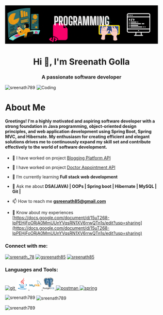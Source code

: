 ![logo](https://github.com/sreenath789/sreenath789/blob/main/githubbanner.gif)
<h1 align="center">Hi 👋, I'm Sreenath Golla</h1>
<h3 align="center">A passionate software developer</h3>
<img align="right" alt="Coding" width="400" src="https://media3.giphy.com/media/v1.Y2lkPTc5MGI3NjExajhyNmVyNHNkbDFobW8wZ3lnMDF0ZjZ1OHZlOGgwNjdkdzZnc3NkYiZlcD12MV9pbnRlcm5hbF9naWZfYnlfaWQmY3Q9Zw/qgQUggAC3Pfv687qPC/giphy.gif">

<p align="left"> <img src="https://komarev.com/ghpvc/?username=sreenath789&label=Profile%20views&color=0e75b6&style=flat" alt="sreenath789" /> </p>
<H1>About Me</h1>
<h4>Greetings! I'm a highly motivated and aspiring software developer with a strong foundation in Java programming,
 object-oriented design principles, and web application development using Spring Boot,
 Spring MVC, and Hibernate. My enthusiasm for creating efficient and elegant solutions drives me to continuously 
expand my skill set and contribute effectively to the world of software development.</h4>

- 🔭 I have worked on project [Blogging Platform API](https://github.com/sreenath789/blogging-project-aws-deploy/tree/main/blogging-project)

- 🔭 I have worked on project [Doctor Appointment API](https://github.com/sreenath789/doc-aws-deploy/tree/main/Doctor-App)
- 🌱 I’m currently learning **Full stack web development**

- 💬 Ask me about **DSA(JAVA) | OOPs | Spring boot | Hibernate | MySQL | Git |**

- 📫 How to reach me **gsreenath85@gmail.com**

- 📄 Know about my experiences [https://docs.google.com/document/d/15uT268-IpPEHjFoORjA0MmUUnYVqsRN1XV6rrwQTn1s/edit?usp=sharing](https://docs.google.com/document/d/15uT268-IpPEHjFoORjA0MmUUnYVqsRN1XV6rrwQTn1s/edit?usp=sharing)

<h3 align="left">Connect with me:</h3>
<p align="left">
<a href="https://instagram.com/sreenath_78" target="blank"><img align="center" src="https://raw.githubusercontent.com/rahuldkjain/github-profile-readme-generator/master/src/images/icons/Social/instagram.svg" alt="sreenath_78" height="30" width="40" /></a>
<a href="https://www.hackerrank.com/gsreenath85" target="blank"><img align="center" src="https://raw.githubusercontent.com/rahuldkjain/github-profile-readme-generator/master/src/images/icons/Social/hackerrank.svg" alt="gsreenath85" height="30" width="40" /></a>
<a href="https://www.leetcode.com/sreenath85" target="blank"><img align="center" src="https://raw.githubusercontent.com/rahuldkjain/github-profile-readme-generator/master/src/images/icons/Social/leet-code.svg" alt="sreenath85" height="30" width="40" /></a>
</p>

<h3 align="left">Languages and Tools:</h3>
<p align="left"> <a href="https://git-scm.com/" target="_blank" rel="noreferrer"> <img src="https://www.vectorlogo.zone/logos/git-scm/git-scm-icon.svg" alt="git" width="40" height="40"/> </a> <a href="https://www.java.com" target="_blank" rel="noreferrer"> <img src="https://raw.githubusercontent.com/devicons/devicon/master/icons/java/java-original.svg" alt="java" width="40" height="40"/> </a> <a href="https://www.mysql.com/" target="_blank" rel="noreferrer"> <img src="https://raw.githubusercontent.com/devicons/devicon/master/icons/mysql/mysql-original-wordmark.svg" alt="mysql" width="40" height="40"/> </a> <a href="https://www.postgresql.org" target="_blank" rel="noreferrer"> <img src="https://raw.githubusercontent.com/devicons/devicon/master/icons/postgresql/postgresql-original-wordmark.svg" alt="postgresql" width="40" height="40"/> </a> <a href="https://postman.com" target="_blank" rel="noreferrer"> <img src="https://www.vectorlogo.zone/logos/getpostman/getpostman-icon.svg" alt="postman" width="40" height="40"/> </a> <a href="https://spring.io/" target="_blank" rel="noreferrer"> <img src="https://www.vectorlogo.zone/logos/springio/springio-icon.svg" alt="spring" width="40" height="40"/> </a> </p>

<p><img align="left" src="https://github-readme-stats.vercel.app/api/top-langs?username=sreenath789&show_icons=true&locale=en&layout=compact" alt="sreenath789" /></p>

<p>&nbsp;<img align="center" src="https://github-readme-stats.vercel.app/api?username=sreenath789&show_icons=true&locale=en" alt="sreenath789" /></p>

<p><img align="center" src="https://github-readme-streak-stats.herokuapp.com/?user=sreenath789&" alt="sreenath789" /></p>

